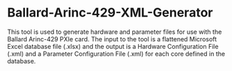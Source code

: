 # Ballard-Arinc-429-XML-Generator
This tool is used to generate hardware and parameter files for use with the Ballard Arinc-429 PXIe card. The input to the tool is a flattened Microsoft Excel database file (.xlsx) and the output is a Hardware Configuration File (.xml) and a Parameter Configuration File (.xml) for each core defined in the database.
